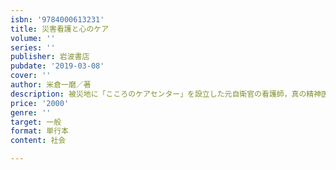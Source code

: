 ```yaml
---
isbn: '9784000613231'
title: 災害看護と心のケア
volume: ''
series: ''
publisher: 岩波書店
pubdate: '2019-03-08'
cover: ''
author: 米倉一磨／著
description: 被災地に「こころのケアセンター」を設立した元自衛官の看護師，真の精神医療保健福祉システムを模索する．
price: '2000'
genre: ''
target: 一般
format: 単行本
content: 社会

---
```

